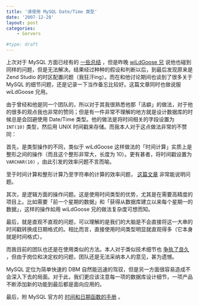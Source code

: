```yaml
---
title: '请使用 MySQL Date/Time 类型'
date: '2007-12-28'
layout: post
categories:
    - Servers

#type: draft
---
```


上次对于 MySQL 方面已经有的 [一些总结]({{site.urls}}/posts/206/) ，但是昨晚  [wiLdGoose 兄](http://www.xuchao.cn) 说他也碰到同样的问题，但是无法解决。结果经过种种的假设和判断以后，到最后发现原来是 Zend Studio 的时区配置问题（我狂汗ing）。而在和他讨论期间也谈到了很多关于 MySQL 的细节问题，还是记录一下当作备忘比较好。这篇文章同时也做说服 wiLdGoose 兄用。

由于曾经和他是同一个团队的，所以对于其我很熟悉他那「洁癖」的做法，对于他的很多的观点我也非常的赞同；但是有一件非常不理解的地方就是设计数据库的时候总是会回避使用 Date/Time 类型。他的做法是将时间相关的字段设置为 `INT(10)` 类型，然后用 UNIX 时间戳来存储。而我本人对于这点做法非常的不赞同：

首先，是类型操作的不同，类似于 wiLdGoose 这样做法的「时间计算」实质上是整形之间的操作（而且这个整形非常大，长度为 10）。更有甚者，将时间戳设置为 `VARCHAR(10)` ，由此引发的效率问题不言而喻。

至于时间计算和整形计算乃至字符串的计算的效率问题， [这篇文章](http://www.68design.net/Development/Database/23141-1.html) 非常能说明问题。

其次，是逻辑方面的操作问题。这是使用时间类型的优势，尤其是在需要高精度的项目上。比如需要「前一个星期的数据」和「获得从数据库建立以来每个星期一的数据」，这样的操作如用 wiLdGoose 兄的做法复杂度可想而知。

最后，就是直观不直观的问题，可以理解的是我们的大脑是不会直接将这一大串的时间戳转换成日期格式的。相比而言，直接使用时间类型明显就直观得多（它本身就是时间格式）。

而我目前的团队也还是在使用类似的方法。本人对于类似技术细节也 [争执了良久]({{site.urls}}/posts/115/) ，但由于岗位和决定权的问题，团队还是无法采纳本人的意见，甚为遗憾。

MySQL 定位为简单快速的 DBM 自然能迅速的驾驭，但是另一方面很容易造成不会深入下去的局面。对于此，我们更应该注意每一项的数据库设计细节，一项产品不断添加新的功能到最后都是面向应用的。

最后，附 MySQL 官方的 [时间和日期函数的手册](http://dev.mysql.com/doc/refman/5.0/en/date-and-time-functions.html) 。
